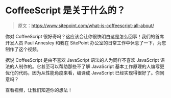 # CoffeeScript 是关于什么的？

> 原文：<https://www.sitepoint.com/what-is-coffeescript-all-about/>

你对 CoffeeScript 很好奇吗？这应该会让你很快明白这是怎么回事！我们的首席开发人员 Paul Annesley 和我在 SitePoint 办公室的日常工作中休息了一下，为您制作了这个视频。

据说 CoffeeScript 是由不喜欢 JavaScript 语法的人为同样不喜欢 JavaScript 语法的人制作的。它甚至可以帮助那些不了解 JavaScript 基本工作原理的人编写更优化的代码，因为从性能角度来看，编译成 JavaScript 已经实现得很好了。你同意吗？

查看视频，让我们知道你的想法！